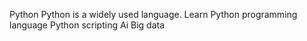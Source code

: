 Python
Python is a widely used language.
Learn Python programming language 
Python scripting
Ai
Big data
